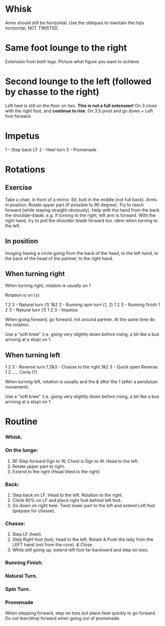 # Whisk

Arms should still be horizontal.
Use the obliques to maintain the hips horizontal, NOT TWISTED.

# Same foot lounge to the right

Extension from both legs.
Picture what figure you want to achieve.

# Second lounge to the left (followed by chasse to the right)

Left heel is still on the floor on two. **This is not a full extension!**
On 3 close with the right foot, and **continue to rise**.
On 3.5 pivot and go down + Left foot forward.  

# Impetus

1 - Step back LF
2 - Heel turn
3 - Promenade

# Rotations

## Exercise

Take a chair, in front of a mirror.
Sit, butt in the middle (not full back).
Arms in position.
Rotate upper part (if possible to 90 degree).
Try to reach forward (while staying straight obviously).
Help with the hand from the back the shoulder-blade.
e.g. if turning to the right, left arm is forward. With the right hand, try to pull the shoulder-blade forward too.
idem when turning to the left.

## In position

Imaging having a circle going from the back of the head, to the left hand,
to the back of the head of the partner, to the right hand.

## When turning right

When turning right, rotation is usually on *1*

Rotation is on (*x*)

1 2 3 - Natural turn (*1*)
1&2 3 - Running spin turn (*1, 2*)
1 2 3 - Running finish
1 2 3 - Natural turn (*1*)
1 2 3 - Impetus

When going forward, go forward, not around partner.
At the same time do the rotation.

Use a "soft knee" (i.e. going very slightly down before rising, a bit like a bus arriving at a stop) on 1.

## When turning left

1 2 3 - Reverse turn
1 2&3 - Chasse to the right
1&2 3 - Quick open Reverse
1 2 ..... Corta (?)

When turning left, rotation is usually and the *&* after the 1 (after a pendulum movement).


Use a "soft knee" (i.e. going very slightly down before rising, a bit like a bus arriving at a stop) on 1.

# Routine

### Whisk.

### On the lunge:

1. RF Step forward Dgn to W, Chest is Dgn to W. Head to the left.
2. Rotate upper part to right.
3. Extend to the right (Head tilted to the right)

### Back:

1. Step back on LF. Head to the left. Rotation to the right.  
2. Climb 80% on LF and place right foot behind left foot.  
3. Go down on right heel. Twist lower part to the left and extend Left foot (prepare for chasse).

### Chasse:

1. Step LF (heel).
2. Step Right foot (toe), head to the left. Rotate & Push the lady from the LEFT hand (not from the core).
*&* Close.
3. While still going up, extend left foot far backward and step on toes.

### Running Finish.

### Natural Turn.

### Spin Turn.

### Promenade

When stepping forward, step on toes but place heel quickly to go forward.  
Do not lean/drop forward when going out of promenade.  
